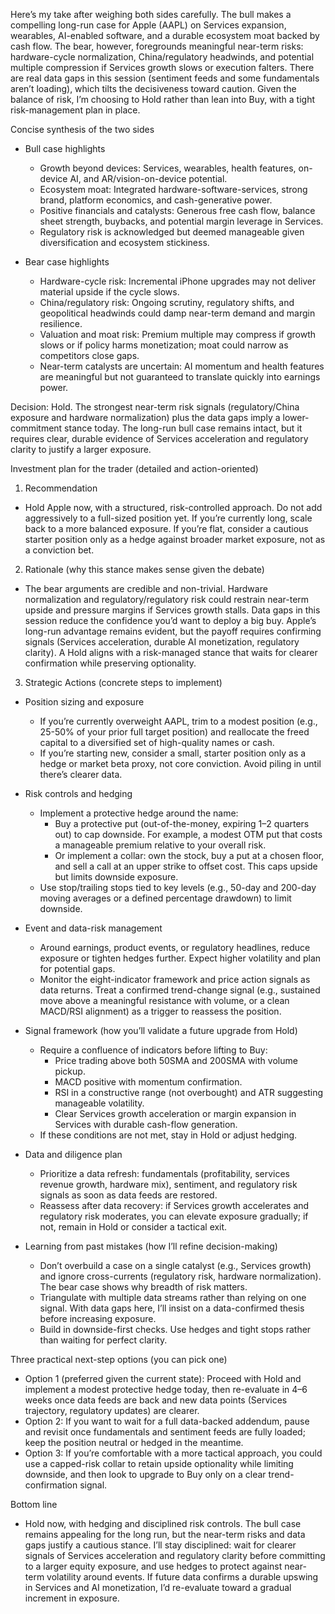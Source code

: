 Here’s my take after weighing both sides carefully. The bull makes a compelling long-run case for Apple (AAPL) on Services expansion, wearables, AI-enabled software, and a durable ecosystem moat backed by cash flow. The bear, however, foregrounds meaningful near-term risks: hardware-cycle normalization, China/regulatory headwinds, and potential multiple compression if Services growth slows or execution falters. There are real data gaps in this session (sentiment feeds and some fundamentals aren’t loading), which tilts the decisiveness toward caution. Given the balance of risk, I’m choosing to Hold rather than lean into Buy, with a tight risk-management plan in place.

Concise synthesis of the two sides
- Bull case highlights
  - Growth beyond devices: Services, wearables, health features, on-device AI, and AR/vision-on-device potential.
  - Ecosystem moat: Integrated hardware-software-services, strong brand, platform economics, and cash-generative power.
  - Positive financials and catalysts: Generous free cash flow, balance sheet strength, buybacks, and potential margin leverage in Services.
  - Regulatory risk is acknowledged but deemed manageable given diversification and ecosystem stickiness.

- Bear case highlights
  - Hardware-cycle risk: Incremental iPhone upgrades may not deliver material upside if the cycle slows.
  - China/regulatory risk: Ongoing scrutiny, regulatory shifts, and geopolitical headwinds could damp near-term demand and margin resilience.
  - Valuation and moat risk: Premium multiple may compress if growth slows or if policy harms monetization; moat could narrow as competitors close gaps.
  - Near-term catalysts are uncertain: AI momentum and health features are meaningful but not guaranteed to translate quickly into earnings power.

Decision: Hold. The strongest near-term risk signals (regulatory/China exposure and hardware normalization) plus the data gaps imply a lower-commitment stance today. The long-run bull case remains intact, but it requires clear, durable evidence of Services acceleration and regulatory clarity to justify a larger exposure.

Investment plan for the trader (detailed and action-oriented)

1) Recommendation
- Hold Apple now, with a structured, risk-controlled approach. Do not add aggressively to a full-sized position yet. If you’re currently long, scale back to a more balanced exposure. If you’re flat, consider a cautious starter position only as a hedge against broader market exposure, not as a conviction bet.

2) Rationale (why this stance makes sense given the debate)
- The bear arguments are credible and non-trivial. Hardware normalization and regulatory/regulatory risk could restrain near-term upside and pressure margins if Services growth stalls. Data gaps in this session reduce the confidence you’d want to deploy a big buy. Apple’s long-run advantage remains evident, but the payoff requires confirming signals (Services acceleration, durable AI monetization, regulatory clarity). A Hold aligns with a risk-managed stance that waits for clearer confirmation while preserving optionality.

3) Strategic Actions (concrete steps to implement)
- Position sizing and exposure
  - If you’re currently overweight AAPL, trim to a modest position (e.g., 25-50% of your prior full target position) and reallocate the freed capital to a diversified set of high-quality names or cash.
  - If you’re starting new, consider a small, starter position only as a hedge or market beta proxy, not core conviction. Avoid piling in until there’s clearer data.

- Risk controls and hedging
  - Implement a protective hedge around the name:
    - Buy a protective put (out-of-the-money, expiring 1–2 quarters out) to cap downside. For example, a modest OTM put that costs a manageable premium relative to your overall risk.
    - Or implement a collar: own the stock, buy a put at a chosen floor, and sell a call at an upper strike to offset cost. This caps upside but limits downside exposure.
  - Use stop/trailing stops tied to key levels (e.g., 50-day and 200-day moving averages or a defined percentage drawdown) to limit downside.

- Event and data-risk management
  - Around earnings, product events, or regulatory headlines, reduce exposure or tighten hedges further. Expect higher volatility and plan for potential gaps.
  - Monitor the eight-indicator framework and price action signals as data returns. Treat a confirmed trend-change signal (e.g., sustained move above a meaningful resistance with volume, or a clean MACD/RSI alignment) as a trigger to reassess the position.

- Signal framework (how you’ll validate a future upgrade from Hold)
  - Require a confluence of indicators before lifting to Buy:
    - Price trading above both 50SMA and 200SMA with volume pickup.
    - MACD positive with momentum confirmation.
    - RSI in a constructive range (not overbought) and ATR suggesting manageable volatility.
    - Clear Services growth acceleration or margin expansion in Services with durable cash-flow generation.
  - If these conditions are not met, stay in Hold or adjust hedging.

- Data and diligence plan
  - Prioritize a data refresh: fundamentals (profitability, services revenue growth, hardware mix), sentiment, and regulatory risk signals as soon as data feeds are restored.
  - Reassess after data recovery: if Services growth accelerates and regulatory risk moderates, you can elevate exposure gradually; if not, remain in Hold or consider a tactical exit.

- Learning from past mistakes (how I’ll refine decision-making)
  - Don’t overbuild a case on a single catalyst (e.g., Services growth) and ignore cross-currents (regulatory risk, hardware normalization). The bear case shows why breadth of risk matters.
  - Triangulate with multiple data streams rather than relying on one signal. With data gaps here, I’ll insist on a data-confirmed thesis before increasing exposure.
  - Build in downside-first checks. Use hedges and tight stops rather than waiting for perfect clarity.

Three practical next-step options (you can pick one)
- Option 1 (preferred given the current state): Proceed with Hold and implement a modest protective hedge today, then re-evaluate in 4–6 weeks once data feeds are back and new data points (Services trajectory, regulatory updates) are clearer.
- Option 2: If you want to wait for a full data-backed addendum, pause and revisit once fundamentals and sentiment feeds are fully loaded; keep the position neutral or hedged in the meantime.
- Option 3: If you’re comfortable with a more tactical approach, you could use a capped-risk collar to retain upside optionality while limiting downside, and then look to upgrade to Buy only on a clear trend-confirmation signal.

Bottom line
- Hold now, with hedging and disciplined risk controls. The bull case remains appealing for the long run, but the near-term risks and data gaps justify a cautious stance. I’ll stay disciplined: wait for clearer signals of Services acceleration and regulatory clarity before committing to a larger equity exposure, and use hedges to protect against near-term volatility around events. If future data confirms a durable upswing in Services and AI monetization, I’d re-evaluate toward a gradual increment in exposure.